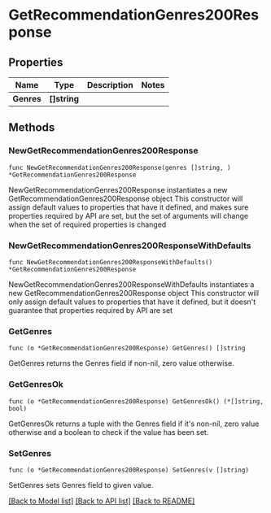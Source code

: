 # GetRecommendationGenres200Response

## Properties

Name | Type | Description | Notes
------------ | ------------- | ------------- | -------------
**Genres** | **[]string** |  | 

## Methods

### NewGetRecommendationGenres200Response

`func NewGetRecommendationGenres200Response(genres []string, ) *GetRecommendationGenres200Response`

NewGetRecommendationGenres200Response instantiates a new GetRecommendationGenres200Response object
This constructor will assign default values to properties that have it defined,
and makes sure properties required by API are set, but the set of arguments
will change when the set of required properties is changed

### NewGetRecommendationGenres200ResponseWithDefaults

`func NewGetRecommendationGenres200ResponseWithDefaults() *GetRecommendationGenres200Response`

NewGetRecommendationGenres200ResponseWithDefaults instantiates a new GetRecommendationGenres200Response object
This constructor will only assign default values to properties that have it defined,
but it doesn't guarantee that properties required by API are set

### GetGenres

`func (o *GetRecommendationGenres200Response) GetGenres() []string`

GetGenres returns the Genres field if non-nil, zero value otherwise.

### GetGenresOk

`func (o *GetRecommendationGenres200Response) GetGenresOk() (*[]string, bool)`

GetGenresOk returns a tuple with the Genres field if it's non-nil, zero value otherwise
and a boolean to check if the value has been set.

### SetGenres

`func (o *GetRecommendationGenres200Response) SetGenres(v []string)`

SetGenres sets Genres field to given value.



[[Back to Model list]](../README.md#documentation-for-models) [[Back to API list]](../README.md#documentation-for-api-endpoints) [[Back to README]](../README.md)


